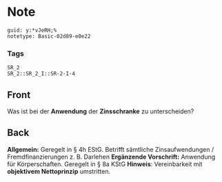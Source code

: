 # Note
```
guid: y:*vJeRH;%
notetype: Basic-02d89-e0e22
```

### Tags
```
SR_2
SR_2::SR_2_I::SR-2-I-4
```

## Front
Was ist bei der <b>Anwendung</b> der <b>Zinsschranke</b> zu
unterscheiden?

## Back
<b>Allgemein:</b> Geregelt in § 4h EStG. Betrifft sämtliche
Zinsaufwendungen / Fremdfinanzierungen z. B. Darlehen <b>Ergänzende
Vorschrift:</b> Anwendung für Körperschaften. Geregelt in § 8a KStG
<b>Hinweis</b>: Vereinbarkeit mit <b>objektivem Nettoprinzip</b>
umstritten.
